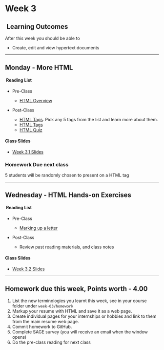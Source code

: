 # Week 3 

## <i class="fa fa-star"></i>&nbsp;Learning Outcomes ###
After this week you should be able to 

- Create, edit and view hypertext documents


---  


## Monday - More HTML 

#### <i class="fa fa-book"></i>&nbsp;Reading List ###

- Pre-Class
    - [HTML Overview](https://developer.mozilla.org/en-US/docs/Learn/HTML/Introduction_to_HTML/Getting_started)

- Post-Class    
    - [HTML Tags](https://www.w3schools.com/tags/default.asp). Pick any 5 tags from the list and learn more about them.
    - [HTML Tags](https://developer.mozilla.org/en-US/docs/Web/HTML/Element)
    - [HTML Quiz](https://www.w3schools.com/html/html_quiz.asp)

#### Class Slides 

- [Week 3.1 Slides](/slides/ist263-w3-1.pdf)


### Homework Due next class  


5 students will be randomly chosen to present on a HTML tag


---  
## Wednesday - HTML Hands-on Exercises

#### <i class="fa fa-book"></i>&nbsp;Reading List ###

- Pre-Class  
    - [Marking up a letter](https://developer.mozilla.org/en-US/docs/Learn/HTML/Introduction_to_HTML/Marking_up_a_letter)

- Post-Class
    -  Review past reading materials, and class notes

#### Class Slides 

- [Week 3.2 Slides](/slides/ist263-w3-2.pdf)

---   

## Homework due this week, Points worth - 4.00 ###

1. List the new terminologies you learnt this week, see in your course folder under `week-03/homework`
2. Markup your resume with HTML and save it as a web page.
3. Create individual pages for your internships or hobbies and link to them from the main resume web page.
4. Commit homework to GitHub.
5. Complete SAGE survey (you will receive an email when the window opens)
6. Do the pre-class reading for next class